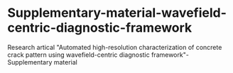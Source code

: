 # Supplementary-material-wavefield-centric-diagnostic-framework
Research artical "Automated high-resolution characterization of concrete crack pattern using wavefield-centric diagnostic framework"-Supplementary material

